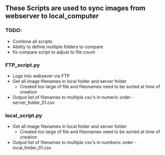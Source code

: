 ## These Scripts are used to sync images from webserver to local_computer

### TODO: 
- Combine all scripts
- Ability to define multiple folders to compare
- fix compare script to adjust to file count

### FTP_script.py
 - Logs into websever via FTP
 - Get all image filenames in local folder and server folder
    * Created too large of file and filesnames need to be sorted at time of creation
 - Output list of filenames to multiple csv's in numeric order - server_folder_01.csv

### local_script.py
 - Get all image filenames in local folder and server folder
    * Created too large of file and filesnames need to be sorted at time of creation
 - Output list of filenames to multiple csv's in numberic order - local_folder_01.csv